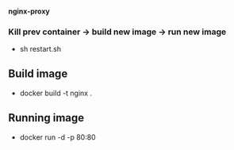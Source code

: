 #### nginx-proxy

### Kill prev container -> build new image -> run new image

* sh restart.sh

## Build image

* docker build -t nginx .

## Running image

* docker run -d -p 80:80
